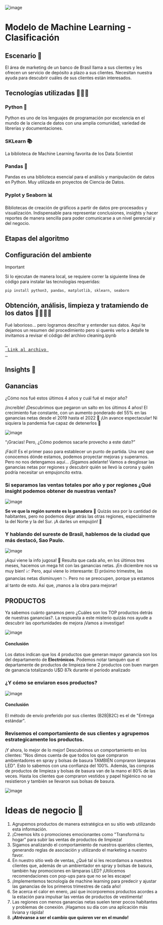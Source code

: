 ![image](https://github.com/pabloing93/bank-suscribes-predictions/assets/32267303/637efd29-3852-4bf1-9beb-dde24fb3c76c)


# Modelo de Machine Learning - Clasificación 

## Escenario 📝
El área de marketing de un banco de Brasil llama a sus clientes y les ofrecen un servicio de depósito a plazo a sus clientes.
Necesitan nuestra ayuda para descubrir cuáles de sus clientes están interesados.

## Tecnologías utilizadas 👨🏽‍💻

### Python 🐍
Python es uno de los lenguajes de programación por excelencia en el mundo de la ciencia de datos con una amplia comunidad, variedad de librerías y documentaciones.

### SKLearn 📚
La biblioteca de Machine Learning favorita de los Data Scientist

### Pandas 🐼
Pandas es una biblioteca esencial para el análisis y manipulación de datos en Python. Muy utilizada en proyectos de Ciencia de Datos.

### Pyplot y Seaborn 📊
Bibliotecas de creación de gráficos a partir de datos pre-procesados y visualización. 
Indispensable para representar conclusiones, insights y hacer reportes de manera sencilla para poder comunicarse a un nivel gerencial y del negocio.


## Etapas del algoritmo

## Configuración del ambiente
> [!IMPORTANT] 
> Si lo ejecutan de manera local, se requiere correr la siguiente línea de código para instalar las tecnologías requeridas:
> ```
> pip install python3, pandas, matplotlib, sklearn, seaborn
> ```

## Obtención, análisis, limpieza y tratamiendo de los datos 📁🕵️‍♂️🧹

Fué laborioso... pero logramos descifrar y entender sus datos. 
Aquí te dejamos un resumen del procedimiento pero si querés verlo a detalle te invitamos a revisar el código del archivo cleaning.ipynb

[<kbd> <br> Link al archivo <br> </kbd>][KBD]

[KBD]: /Supermarket_Sales_Analysis.ipynb

## Insights 🚀

## Ganancias
¿Cómo nos fué estos últimos 4 años y cuál fué el mejor año?

¡Increíble! ¡Descubrimos que pegaron un salto en los últimos 4 años! 
El crecimiento fue constante, con un aumento ponderado del 55% en las ganancias netas desde el 2019 hasta el 2022 💸
¡Un avance espectacular! Ni siquiera la pandemia fue capaz de detenerlos 🦠

![image](https://github.com/pabloing93/supermarket-sales-analysis/assets/32267303/ef59e4ce-d667-4691-847f-e8ea1dee3b12)

“¡Gracias! Pero, ¿Cómo podemos sacarle provecho a este dato?”

¡Fácil! Es el primer paso para establecer un punto de partida. Una vez que conocemos dónde estamos, podemos proyectar mejoras y superarnos. Pero no nos detengamos aquí... ¡Sigamos adelante!
Vamos a desglosar las ganancias netas por regiones y descubrir quién se llevó la corona y quién podría necesitar un empujoncito extra.

### Si separamos las ventas totales por año y por regiones ¿Qué insight podemos obtener de nuestras ventas?

![image](https://github.com/pabloing93/supermarket-sales-analysis/assets/32267303/c2f60ca8-a2c8-4430-b4e6-80ca6de4f168)

**Se ve que la región sureste es la ganadora** 👑 Quizás sea por la cantidad de habitantes, pero no podemos dejar atrás las otras regiones, especialmente la del Norte y la del Sur. 
¡A darles un empujón! 💪

### Y hablando del sureste de Brasil, hablemos de la ciudad que más destacó, Sao Paulo.

![image](https://github.com/pabloing93/supermarket-sales-analysis/assets/32267303/af760cf1-849e-4039-bb3e-260252db6575)

¡Aquí viene la info jugosa! 🤤 Resulta que cada año, en los últimos tres meses, hacemos un mega hit con las ganancias netas. ¡En diciembre nos va muy bien! 📈
Pero, aquí viene lo interesante: 
El próximo trimestre, las ganancias netas disminuyen 📉 Pero no se preocupen, porque ya estamos al tanto de esto. 
Así que, ¡manos a la obra para mejorar! 

## PRODUCTOS
Ya sabemos cuánto ganamos
pero ¿Cuáles son los TOP productos detrás de nuestras ganancias?. 
La respuesta a este misterio quizás nos ayude a descubrir las oportunidades de mejora ¡Vamos a investigar!

![image](https://github.com/pabloing93/supermarket-sales-analysis/assets/32267303/7eef8d9e-4efd-49bb-9a0f-f8fa3cd829af)

#### Conclusión
Los datos indican que los 4 productos que generan mayor ganancia son los del departamento de **Electrónicos**.
Podemos notar tamquén que el departamente de productos de limpieza tiene 2 productos con buen margen de ganancia totalizando U$D 87k
durante el periodo analizado

### ¿Y cómo se enviaron esos productos?

![image](https://github.com/pabloing93/supermarket-sales-analysis/assets/32267303/146b85fa-393b-4499-80c0-2c0ba5e026d8)

#### Conclusión
El método de envío preferido por sus clientes (B2B|B2C) es el de "Entrega estándar".

###  Revisemos el comportamiento de sus clientes y agrupemos estrategicamente los productos.

¡Y ahora, lo mejor de lo mejor! Descubrimos un comportamiento en los clientes:
"Nos dimos cuenta de que todos los que compraron ambientadores en spray y bolsas de basura TAMBIÉN compraron lámparas LED". Esto lo sabemos con una confianza del 100%. 
Además, las compras de productos de limpieza y bolsas de basura van de la mano el 80% de las veces. Hasta los clientes que compraron vestidos y papel higiénico no se resistieron y también se llevaron sus bolsas de basura.

![image](https://github.com/pabloing93/supermarket-sales-analysis/assets/32267303/f5a8b4c8-42e2-4845-beb1-43c8151930be)

# Ideas de negocio 🧠
1. Agrupemos productos de manera estratégica en su sitio web utilizando esta información.
2. ¡Creemos kits o promociones emocionantes como "Transformá tu hogar" para subir las ventas de productos de limpieza!
3. Sigamos analizando el comportamiento de nuestros queridos clientes, generando reglas de asociación y utilizando el marketing a nuestro favor.
4. En nuestro sitio web de ventas, ¿Qué tal si les recordamos a nuestros clientes que, además de un ambientador en spray y bolsas de basura, también hay promociones en lámparas LED? ¡Utilicemos recomendaciones con pop-ups para que no se les escape!
5. ¡Implementemos tecnología de machine learning para predecir y ajustar las ganancias de los primeros trimestres de cada año!
6. Se acerca el calor en enero, ¡así que incorporemos productos acordes a la estación para impulsar las ventas de productos de vestimenta!
7. Las regiones con menos ganancias netas suelen tener pocos habitantes y problemas de conexión. ¡Hagamos su día con una aplicación más liviana y rápida!
8. **¡Atrévanse a ser el cambio que quieren ver en el mundo!**
